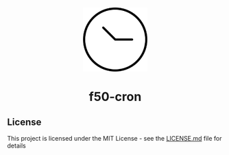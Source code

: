 <p align="center">
  <img src="./logo.jpg" width="150" />
</p>

<h1 align="center">
  f50-cron
  <br>
</h1>

## License

This project is licensed under the MIT License - see the [LICENSE.md](LICENSE.md) file for details
